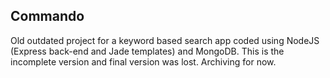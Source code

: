 ## Commando
Old outdated project for a keyword based search app coded using NodeJS (Express back-end and Jade templates) and MongoDB. This is the incomplete version and final version was lost. Archiving for now.
